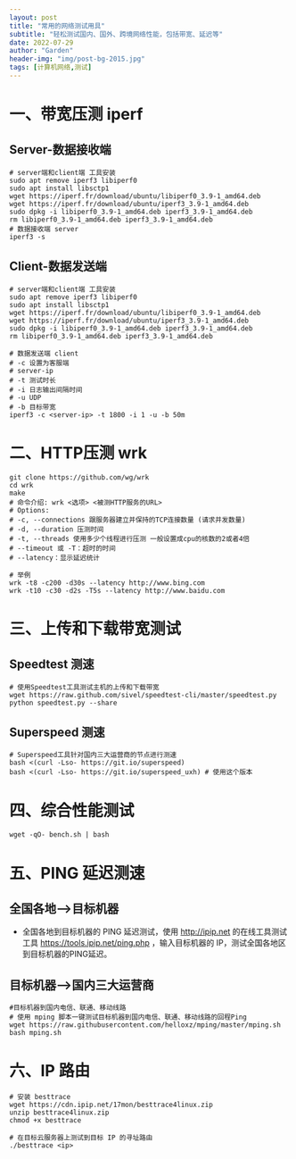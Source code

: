 ```yaml
---
layout: post
title: "常用的网络测试用具"
subtitle: "轻松测试国内、国外、跨境网络性能，包括带宽、延迟等"
date: 2022-07-29
author: "Garden"
header-img: "img/post-bg-2015.jpg"
tags: [计算机网络,测试]
---
```


# 一、带宽压测 iperf
## Server-数据接收端
``` shell
# server端和client端 工具安装
sudo apt remove iperf3 libiperf0
sudo apt install libsctp1
wget https://iperf.fr/download/ubuntu/libiperf0_3.9-1_amd64.deb
wget https://iperf.fr/download/ubuntu/iperf3_3.9-1_amd64.deb
sudo dpkg -i libiperf0_3.9-1_amd64.deb iperf3_3.9-1_amd64.deb
rm libiperf0_3.9-1_amd64.deb iperf3_3.9-1_amd64.deb
# 数据接收端 server
iperf3 -s
```
## Client-数据发送端
``` shell
# server端和client端 工具安装
sudo apt remove iperf3 libiperf0
sudo apt install libsctp1
wget https://iperf.fr/download/ubuntu/libiperf0_3.9-1_amd64.deb
wget https://iperf.fr/download/ubuntu/iperf3_3.9-1_amd64.deb
sudo dpkg -i libiperf0_3.9-1_amd64.deb iperf3_3.9-1_amd64.deb
rm libiperf0_3.9-1_amd64.deb iperf3_3.9-1_amd64.deb

# 数据发送端 client
# -c 设置为客服端
# server-ip
# -t 测试时长
# -i 日志输出间隔时间
# -u UDP
# -b 目标带宽
iperf3 -c <server-ip> -t 1800 -i 1 -u -b 50m
```
# 二、HTTP压测 wrk

```shell 
git clone https://github.com/wg/wrk
cd wrk
make
# 命令介绍: wrk <选项> <被测HTTP服务的URL>
# Options:
# -c, --connections 跟服务器建立并保持的TCP连接数量 (请求并发数量)
# -d, --duration 压测时间
# -t, --threads 使用多少个线程进行压测 一般设置成cpu的核数的2或者4倍
# --timeout 或 -T：超时的时间
# --latency：显示延迟统计

# 举例
wrk -t8 -c200 -d30s --latency http://www.bing.com
wrk -t10 -c30 -d2s -T5s --latency http://www.baidu.com
```
# 三、上传和下载带宽测试
## Speedtest 测速
```shell 
# 使用Speedtest工具测试主机的上传和下载带宽
wget https://raw.github.com/sivel/speedtest-cli/master/speedtest.py
python speedtest.py --share
```
## Superspeed 测速
```shell 
# Superspeed工具针对国内三大运营商的节点进行测速
bash <(curl -Lso- https://git.io/superspeed)  
bash <(curl -Lso- https://git.io/superspeed_uxh) # 使用这个版本
```
# 四、综合性能测试
``` shell
wget -qO- bench.sh | bash
```
# 五、PING 延迟测速
## 全国各地-->目标机器
* 全国各地到目标机器的 PING 延迟测试，使用 http://ipip.net 的在线工具测试工具 https://tools.ipip.net/ping.php ，输入目标机器的 IP，测试全国各地区到目标机器的PING延迟。
## 目标机器-->国内三大运营商
``` shell
#目标机器到国内电信、联通、移动线路
# 使用 mping 脚本一键测试目标机器到国内电信、联通、移动线路的回程Ping
wget https://raw.githubusercontent.com/helloxz/mping/master/mping.sh
bash mping.sh
```
# 六、IP 路由
``` shell
# 安装 besttrace
wget https://cdn.ipip.net/17mon/besttrace4linux.zip
unzip besttrace4linux.zip
chmod +x besttrace

# 在目标云服务器上测试到目标 IP 的寻址路由
./besttrace <ip>
```

